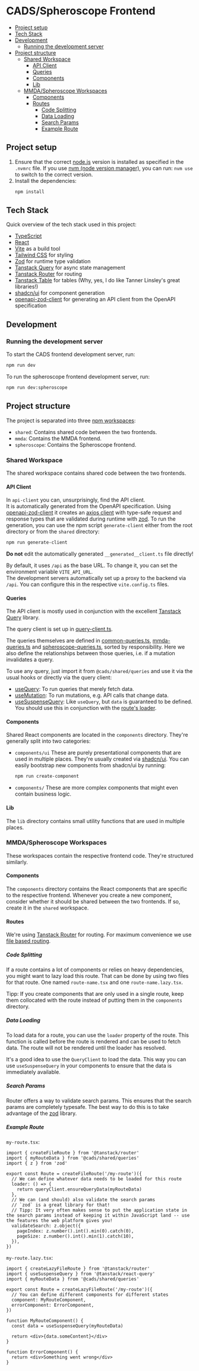 # CADS/Spheroscope Frontend

* [Project setup](#project-setup)
* [Tech Stack](#tech-stack)
* [Development](#development)
  * [Running the development server](#running-the-development-server)
* [Project structure](#project-structure)
  * [Shared Workspace](#shared-workspace)
    * [API Client](#api-client)
    * [Queries](#queries)
    * [Components](#components)
    * [Lib](#lib)
  * [MMDA/Spheroscope Workspaces](#mmdaspheroscope-workspaces)
    * [Components](#components-1)
    * [Routes](#routes)
      * [Code Splitting](#code-splitting)
      * [Data Loading](#data-loading)
      * [Search Params](#search-params)
      * [Example Route](#example-route)

## Project setup

1. Ensure that the correct [node.js](https://nodejs.org/) version is installed as specified in the `.nvmrc` file. If you use [nvm (node version manager)](https://github.com/nvm-sh/nvm), you can run: `nvm use` to switch to the correct version.
2. Install the dependencies:
   ```bash
   npm install
   ```

## Tech Stack

Quick overview of the tech stack used in this project:

* [TypeScript](https://www.typescriptlang.org/)
* [React](https://reactjs.org/)
* [Vite](https://vitejs.dev/) as a build tool
* [Tailwind CSS](https://tailwindcss.com/) for styling
* [Zod](https://zod.dev) for runtime type validation
* [Tanstack Query](https://tanstack.com/) for async state management
* [Tanstack Router](https://tanstack.com/) for routing
* [Tanstack Table](https://tanstack.com/table/latest) for tables (Why, yes, I do like Tanner Linsley's great libraries!)
* [shadcn/ui](https://ui.shadcn.com/) for component generation
* [openapi-zod-client](https://github.com/astahmer/openapi-zod-client) for generating an API client from the OpenAPI specification

## Development

### Running the development server

To start the CADS frontend development server, run:

```bash
npm run dev
```

To run the spheroscope frontend development server, run:

```bash
npm run dev:spheroscope
```

## Project structure

The project is separated into three [npm workspaces](https://docs.npmjs.com/cli/v8/using-npm/workspaces):

* `shared`: Contains shared code between the two frontends.
* `mmda`: Contains the MMDA frontend.
* `spheroscope`: Contains the Spheroscope frontend.

### Shared Workspace

The shared workspace contains shared code between the two frontends.
 
#### API Client

In `api-client` you can, unsurprisingly, find the API client.  
It is automatically generated from the OpenAPI specification. Using [openapi-zod-client](https://github.com/astahmer/openapi-zod-client) it creates an [axios client](https://github.com/axios/axios) with type-safe request and response types that are validated during runtime with [zod](https://zod.dev). To run the generation, you can use the npm script `generate-client` either from the root directory or from the `shared` directory:

```bash
npm run generate-client
```

**Do not** edit the automatically generated `__generated__client.ts` file directly!

By default, it uses `/api` as the base URL. To change it, you can set the environment variable `VITE_API_URL`.  
The development servers automatically set up a proxy to the backend via `/api`. You can configure this in the respective `vite.config.ts` files.

#### Queries

The API client is mostly used in conjunction with the excellent [Tanstack Query](https://tanstack.com/) library.

The query client is set up in [query-client.ts](shared/queries/query-client.ts).

The queries themselves are defined in [common-queries.ts](shared/queries/common-queries.ts), [mmda-queries.ts](shared/queries/mmda-queries.ts) and [spheroscope-queries.ts](shared/queries/spheroscope-queries.ts), sorted by responsibility. Here we also define the relationships between those queries, i.e. if a mutation invalidates a query.

To use any query, just import it from `@cads/shared/queries` and use it via the usual hooks or directly via the query client:

* [useQuery](https://tanstack.com/query/latest/docs/framework/react/reference/useQuery): To run queries that merely fetch data. 
* [useMutation](https://tanstack.com/query/v5/docs/framework/react/reference/useMutation): To run mutations, e.g. API calls that change data.
* [useSuspenseQuery](https://tanstack.com/query/latest/docs/framework/react/reference/useSuspenseQuery): Like `useQuery`, but `data` is guaranteed to be defined. You should use this in conjunction with the [route's loader](https://tanstack.com/router/v1/docs/framework/react/guide/data-loading).

#### Components

Shared React components are located in the `components` directory. They're generally split into two categories:

* `components/ui`
  These are purely presentational components that are used in multiple places. They're usually created via [shadcn/ui](https://ui.shadcn.com/).
  You can easily bootstrap new components from shadcn/ui by running:
  ```bash
  npm run create-component
  ``` 
* `components/`
  These are more complex components that might even contain business logic.

#### Lib

The `lib` directory contains small utility functions that are used in multiple places.

### MMDA/Spheroscope Workspaces

These workspaces contain the respective frontend code. They're structured similarly.

#### Components

The `components` directory contains the React components that are specific to the respective frontend. Whenever you create a new component, consider whether it should be shared between the two frontends. If so, create it in the `shared` workspace.

#### Routes

We're using [Tanstack Router](https://tanstack.com/router/v1) for routing. For maximum convenience we use [file based routing](https://tanstack.com/router/latest/docs/framework/react/guide/file-based-routing).

##### Code Splitting

If a route contains a lot of components or relies on heavy dependencies, you might want to lazy load this route. That can be done by using two files for that route. One named `route-name.tsx` and one `route-name.lazy.tsx`.

Tipp: If you create components that are only used in a single route, keep them collocated with the route instead of putting them in the `components` directory.

##### Data Loading

To load data for a route, you can use the `loader` property of the route. This function is called before the route is rendered and can be used to fetch data. The route will not be rendered until the loader has resolved.

It's a good idea to use the `QueryClient` to load the data. This way you can use `useSuspenseQuery` in your components to ensure that the data is immediately available. 

##### Search Params

Router offers a way to validate search params. This ensures that the search params are completely typesafe. The best way to do this is to take advantage of the [zod](https://zod.dev) library. 

##### Example Route

`my-route.tsx`:

```tsx
import { createFileRoute } from '@tanstack/router'
import { myRouteData } from '@cads/shared/queries'
import { z } from 'zod'

export const Route = createFileRoute('/my-route')({
  // We can define whatever data needs to be loaded for this route
  loader: () => {
    return queryClient.ensureQueryData(myRouteData)
  },
  // We can (and should) also validate the search params
  // `zod` is a great library for that!
  // Tipp: It very often makes sense to put the application state in the search params instead of keeping it within JavaScript land -- use the features the web platform gives you!
  validateSearch: z.object({
    pageIndex: z.number().int().min(0).catch(0),
    pageSize: z.number().int().min(1).catch(10),
  }),
})
```

`my-route.lazy.tsx`:

```tsx
import { createLazyFileRoute } from '@tanstack/router'
import { useSuspenseQuery } from '@tanstack/react-query'
import { myRouteData } from '@cads/shared/queries'

export const Route = createLazyFileRoute('/my-route')({
  // You can define different components for different states 
  component: MyRouteComponent,
  errorComponent: ErrorComponent,
})

function MyRouteComponent() {
  const data = useSuspenseQuery(myRouteData)

  return <div>{data.someContent}</div>
}

function ErrorComponent() {
  return <div>Something went wrong</div>
}
```

